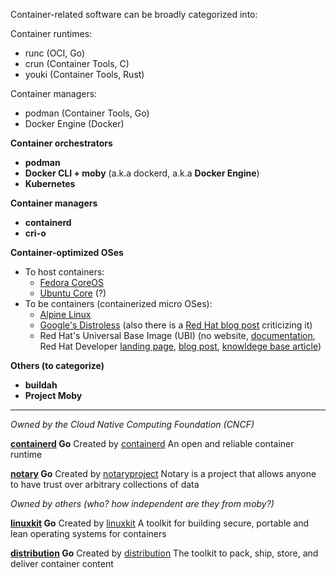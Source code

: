 
Container-related software can be broadly categorized into:

Container runtimes:

- runc (OCI, Go)
- crun (Container Tools, C)
- youki (Container Tools, Rust)

Container managers:

- podman (Container Tools, Go)
- Docker Engine (Docker)

**Container orchestrators**

* **podman**
* **Docker CLI + moby** (a.k.a dockerd, a.k.a **Docker Engine**)
* **Kubernetes**

**Container managers**

- **containerd**
- **cri-o**



**Container-optimized OSes**

  * To host containers:
    * [Fedora CoreOS](https://fedoraproject.org/coreos/)
    * [Ubuntu Core](https://ubuntu.com/core) (?)
  * To be containers (containerized micro OSes):
    * [Alpine Linux](https://www.alpinelinux.org/)
    * [Google's Distroless](https://github.com/GoogleContainerTools/distroless) (also there is a [Red Hat blog post](https://www.redhat.com/en/blog/why-distroless-containers-arent-security-solution-you-think-they-are) criticizing it)
    * Red Hat's Universal Base Image (UBI) (no website, [documentation](https://docs.redhat.com/en/documentation/red_hat_enterprise_linux/9/html/building_running_and_managing_containers), Red Hat Developer [landing page](https://developers.redhat.com/products/rhel/ubi), [blog post](https://www.redhat.com/en/blog/introducing-red-hat-universal-base-image), [knowldege base article](https://access.redhat.com/articles/4238681))

**Others (to categorize)**

- **buildah**
- **Project Moby**

---

_Owned by the Cloud Native Computing Foundation (CNCF)_

**[containerd](https://github.com/containerd/containerd) Go** Created by [containerd](https://github.com/containerd)
An open and reliable container runtime

**[notary](https://github.com/notaryproject/notary) Go** Created by [notaryproject](https://github.com/notaryproject)
Notary is a project that allows anyone to have trust over arbitrary collections of data

_Owned by others (who? how independent are they from moby?)_

**[linuxkit](https://github.com/linuxkit/linuxkit) Go** Created by [linuxkit](https://github.com/linuxkit)
A toolkit for building secure, portable and lean operating systems for containers

**[distribution](https://github.com/distribution/distribution) Go** Created by [distribution](https://github.com/distribution)
The toolkit to pack, ship, store, and deliver container content